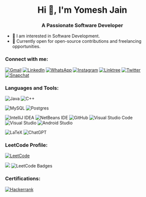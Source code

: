 <h1 align="center">Hi 👋, I'm Yomesh Jain</h1>
<h3 align="center">A Passionate Software Developer</h3>

- 👀 I am interested in Software Development.
- 🌱 Currently open for open-source contributions and freelancing opportunities.

<h3 align="left">Connect with me:</h3>

[![Gmail](https://img.shields.io/badge/Gmail-D14836?style=for-the-badge&logo=gmail&logoColor=white)](mailto:yomeshjain9479@gmail.com)
[![LinkedIn](https://img.shields.io/badge/linkedin-%230077B5.svg?style=for-the-badge&logo=linkedin&logoColor=white)](https://www.linkedin.com/in/yomesh-jain/)
[![WhatsApp](https://img.shields.io/badge/WhatsApp-25D366?style=for-the-badge&logo=whatsapp&logoColor=white)](https://wa.link/5nmdy5)
[![Instagram](https://img.shields.io/badge/Instagram-%23E4405F.svg?style=for-the-badge&logo=Instagram&logoColor=white)](https://www.instagram.com/yomesh_jain/)
[![Linktree](https://img.shields.io/badge/linktree-1de9b6?style=for-the-badge&logo=linktree&logoColor=white)](https://linktr.ee/yomesh_jain)
[![Twitter](https://img.shields.io/badge/Twitter-%231DA1F2.svg?style=for-the-badge&logo=Twitter&logoColor=white)](https://twitter.com/yomesh_jain)
[![Snapchat](https://img.shields.io/badge/Snapchat-%23FFFC00.svg?style=for-the-badge&logo=Snapchat&logoColor=white)](https://www.snapchat.com/add/yomesh_jain)

<h3 align="left">Languages and Tools:</h3>

![Java](https://img.shields.io/badge/java-%23ED8B00.svg?style=for-the-badge&logo=openjdk&logoColor=white)
![C++](https://img.shields.io/badge/c++-%2300599C.svg?style=for-the-badge&logo=c%2B%2B&logoColor=white)

![MySQL](https://img.shields.io/badge/mysql-%2300f.svg?style=for-the-badge&logo=mysql&logoColor=white)
![Postgres](https://img.shields.io/badge/postgres-%23316192.svg?style=for-the-badge&logo=postgresql&logoColor=white)

![IntelliJ IDEA](https://img.shields.io/badge/IntelliJIDEA-000000.svg?style=for-the-badge&logo=intellij-idea&logoColor=white)
![NetBeans IDE](https://img.shields.io/badge/NetBeansIDE-1B6AC6.svg?style=for-the-badge&logo=apache-netbeans-ide&logoColor=white)
![GitHub](https://img.shields.io/badge/github-%23121011.svg?style=for-the-badge&logo=github&logoColor=white)
![Visual Studio Code](https://img.shields.io/badge/Visual%20Studio%20Code-0078d7.svg?style=for-the-badge&logo=visual-studio-code&logoColor=white)
![Visual Studio](https://img.shields.io/badge/Visual%20Studio-5C2D91.svg?style=for-the-badge&logo=visual-studio&logoColor=white)
![Android Studio](https://img.shields.io/badge/Android%20Studio-3DDC84.svg?style=for-the-badge&logo=android-studio&logoColor=white)

![LaTeX](https://img.shields.io/badge/latex-%23008080.svg?style=for-the-badge&logo=latex&logoColor=white)
![ChatGPT](https://img.shields.io/badge/chatGPT-74aa9c?style=for-the-badge&logo=openai&logoColor=white)

<h3 align="left">LeetCode Profile:</h3>

[![LeetCode](https://img.shields.io/badge/LeetCode-000000?style=for-the-badge&logo=LeetCode&logoColor=#d16c06)](https://leetcode.com/yomesh_jain/)

<img src="https://leetcard.jacoblin.cool/yomesh_jain"/>

<img src="https://leetcode-badge-showcase.vercel.app/api?username=yomesh_jain&theme=github-dark" alt="LeetCode Badges"/>

<h3 align="left">Certifications:</h3>

[![Hackerrank](https://img.shields.io/badge/-Hackerrank-2EC866?style=for-the-badge&logo=HackerRank&logoColor=white)](https://drive.google.com/drive/folders/19KjYVyQQ0k-5OEwqHnSyM1ipV_Y2wycI?usp=sharing)
